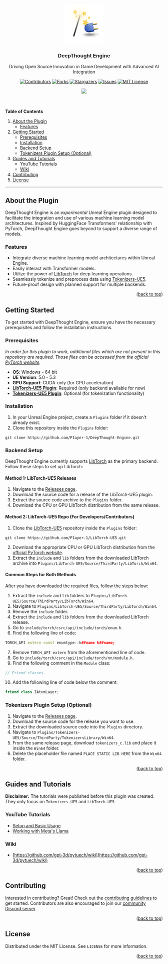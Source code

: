 <div id="top"></div>

<div align="center">
  <a href="https://github.com/P1ayer-1/DeepThought-Engine">
    <img src="Resources/Icon128.png" alt="Logo" width="128" height="128">
  </a>
<h3 align="center">DeepThought Engine</h3>
  <p align="center">Driving Open Source Innovation in Game Development with Advanced AI Integration</p>

[![Contributors][contributors-shield]][contributors-url]
[![Forks][forks-shield]][forks-url]
[![Stargazers][stars-shield]][stars-url]
[![Issues][issues-shield]][issues-url]
[![MIT License][license-shield]][license-url] 
</div>


<div align="center">

[![](https://dcbadge.limes.pink/api/server/AWWECeRcyX?theme=default-inverted)](https://discord.gg/AWWECeRcyX)
</div>

&nbsp;&nbsp;&nbsp;&nbsp;&nbsp;&nbsp;&nbsp;&nbsp;&nbsp;&nbsp;&nbsp;&nbsp;&nbsp;&nbsp;&nbsp;&nbsp;&nbsp;&nbsp;&nbsp;&nbsp;&nbsp;&nbsp;&nbsp;&nbsp;&nbsp;&nbsp;&nbsp;&nbsp;&nbsp;&nbsp;&nbsp;&nbsp;&nbsp;&nbsp;&nbsp;&nbsp;&nbsp;&nbsp;&nbsp;&nbsp;&nbsp;&nbsp;&nbsp;&nbsp;&nbsp;&nbsp;&nbsp;&nbsp;&nbsp;&nbsp;&nbsp;&nbsp;&nbsp;&nbsp;&nbsp;&nbsp;&nbsp;&nbsp;&nbsp;&nbsp;&nbsp;&nbsp;&nbsp;&nbsp;&nbsp;&nbsp;&nbsp;&nbsp;&nbsp;&nbsp;&nbsp;&nbsp;&nbsp;&nbsp;&nbsp;&nbsp;&nbsp;&nbsp;&nbsp;&nbsp;&nbsp;&nbsp;&nbsp;&nbsp;&nbsp;&nbsp;&nbsp;&nbsp;&nbsp;&nbsp;&nbsp;&nbsp;&nbsp;&nbsp;&nbsp;&nbsp;&nbsp;&nbsp;&nbsp;&nbsp;&nbsp;&nbsp;&nbsp;&nbsp;&nbsp;&nbsp;&nbsp;&nbsp;&nbsp;



**Table of Contents**
1. [About the Plugin](#about-the-plugin)
   - [Features](#features)
2. [Getting Started](#getting-started)
   - [Prerequisites](#prerequisites)
   - [Installation](#installation)
   - [Backend Setup](#backend-setup)
   - [Tokenizers Plugin Setup (Optional)](#tokenizers-plugin-setup-optional)
3. [Guides and Tutorials](#guides-and-tutorials)
   - [YouTube Tutorials](#youtube-tutorials)
   - [Wiki](#wiki)
4. [Contributing](#contributing)
5. [License](#license)

---

## About the Plugin

<div id="about-the-plugin"></div>

DeepThought Engine is an _experimental_ Unreal Engine plugin designed to facilitate the integration and use of various machine learning model architectures. Inspired by HuggingFace Transformers' relationship with PyTorch, DeepThought Engine goes beyond to support a diverse range of models.

### Features

<div id="features"></div>

- Integrate diverse machine learning model architectures within Unreal Engine.
- Easily interact with Transformer models.
- Utilize the power of [LibTorch](https://pytorch.org/cppdocs) for deep learning operations.
- Seamlessly tokenize and preprocess data using [Tokenizers-UE5](https://github.com/P1ayer-1/Tokenizers-UE5).
- Future-proof design with planned support for multiple backends.

<p align="right">(<a href="#top">back to top</a>)</p>

## Getting Started

<div id="getting-started"></div>

To get started with DeepThought Engine, ensure you have the necessary prerequisites and follow the installation instructions.

### Prerequisites
<div id="prerequisites"></div>

_In order for this plugin to work, additional files which are not present in this repository are required._
_Those files can be accessed from the official [PyTorch website](https://pytorch.org/get-started/locally/)._

- **OS**: Windows - 64 bit
- **UE Version**: 5.0 - 5.3
- **GPU Support**: CUDA-only (for GPU acceleration)
- **[LibTorch-UE5 Plugin](https://github.com/P1ayer-1/LibTorch-UE5)**: Required (only backend available for now)
- **[Tokenizers-UE5 Plugin](https://github.com/P1ayer-1/Tokenizers-UE5)**: Optional (for tokenization functionality)



### Installation

<div id="installation"></div>

1. In your Unreal Engine project, create a `Plugins` folder if it doesn't already exist.
2. Clone this repository inside the `Plugins` folder:
```shell
git clone https://github.com/P1ayer-1/DeepThought-Engine.git
```



### Backend Setup

<div id="backend-setup"></div>

DeepThought Engine currently supports [LibTorch](https://pytorch.org/cppdocs) as the primary backend. Follow these steps to set up LibTorch:

#### Method 1: LibTorch-UE5 Releases

1. Navigate to the [Releases page](https://github.com/P1ayer-1/LibTorch-UE5/releases).
2. Download the source code for a release of the LibTorch-UE5 plugin.
3. Extract the source code archive to the `Plugins` folder.
4. Download the CPU or GPU LibTorch distribution from the same release.

#### Method 2: LibTorch-UE5 Repo (For Developers/Contributors)

1. Clone the [LibTorch-UE5](https://github.com/P1ayer-1/LibTorch-UE5) repository inside the `Plugins` folder:
```shell
git clone https://github.com/P1ayer-1/LibTorch-UE5.git
```
2. Download the appropriate CPU or GPU LibTorch distribution from the [official PyTorch website](https://pytorch.org/get-started/locally/).
3. Extract the `include` and `lib` folders from the downloaded LibTorch archive into `Plugins/LibTorch-UE5/Source/ThirdParty/LibTorch/Win64`.

#### Common Steps for Both Methods

After you have downloaded the required files, follow the steps below:

1. Extract the `include` and `lib` folders to `Plugins/LibTorch-UE5/Source/ThirdParty/LibTorch/Win64`.
2. Navigate to `Plugins/LibTorch-UE5/Source/ThirdParty/LibTorch/Win64`.
3. Remove the `include` folder.
4. Extract the `include` and `lib` folders from the downloaded LibTorch release.
5. Go to `include/torch/csrc/api/include/torch/enum.h`.
6. Find the following line of code:
```c++
TORCH_API extern const enumtype::k##name k##name;
```
7. Remove `TORCH_API extern` from the aforementioned line of code.
8. Go to `include/torch/csrc/api/include/torch/nn/module.h`.
9. Find the following comment in the `Module` class:
```c++
// Friend classes.
```
10. Add the following line of code below the comment:
```c++
friend class IAtumLayer;
```



### Tokenizers Plugin Setup (Optional)

<div id="tokenizers-plugin-setup-optional"></div>

1. Navigate to the [Releases page](https://github.com/P1ayer-1/Tokenizers-UE5/releases).
2. Download the source code for the release you want to use.
3. Extract the downloaded source code into the `Plugins` directory.
4. Navigate to `Plugins/Tokenizers-UE5/Source/ThirdParty/TokenizersLibrary/Win64`.
5. From the same release page, download `tokenizers_c.lib` and place it inside the `Win64` folder.
6. Delete the placeholder file named `PLACE STATIC LIB HERE` from the `Win64` folder.

<p align="right">(<a href="#top">back to top</a>)</p>

## Guides and Tutorials

<div id="guides-and-tutorials"></div>

**Disclaimer:** The tutorials were published before this plugin was created. They only focus on `Tokenizers-UE5` and `LibTorch-UE5`.

### YouTube Tutorials

<div id="youtube-tutorials"></div>

- [Setup and Basic Usage](https://youtu.be/dvGWUh4SPBY)
- [Working with Meta's Llama](https://youtu.be/0YI2O5uSuFw)

### Wiki

<div id="wiki"></div>

- [https://github.com/gpt-3d/pytuech/wiki](https://github.com/gpt-3d/pytuech/wiki)

<p align="right">(<a href="#top">back to top</a>)</p>

## Contributing

<div id="contributing"></div>

Interested in contributing? Great! Check out the [contributing guidelines](CONTRIBUTING.md) to get started. Contributors are also encouraged to join our [community Discord server](https://discord.gg/AWWECeRcyX).

<p align="right">(<a href="#top">back to top</a>)</p>

## License

<div id="license"></div>

Distributed under the MIT License. See `LICENSE` for more information.

<p align="right">(<a href="#top">back to top</a>)</p>


[contributors-shield]: https://img.shields.io/github/contributors/P1ayer-1/DeepThought-Engine.svg?style=for-the-badge
[contributors-url]: https://github.com/P1ayer-1/DeepThought-Engine/graphs/contributors
[forks-shield]: https://img.shields.io/github/forks/P1ayer-1/DeepThought-Engine.svg?style=for-the-badge
[forks-url]: https://github.com/P1ayer-1/DeepThought-Engine/network/members
[stars-shield]: https://img.shields.io/github/stars/P1ayer-1/DeepThought-Engine.svg?style=for-the-badge
[stars-url]: https://github.com/P1ayer-1/DeepThought-Engine/stargazers
[issues-shield]: https://img.shields.io/github/issues/P1ayer-1/DeepThought-Engine.svg?style=for-the-badge
[issues-url]: https://github.com/P1ayer-1/DeepThought-Engine/issues
[license-shield]: https://img.shields.io/github/license/P1ayer-1/DeepThought-Engine.svg?style=for-the-badge
[license-url]: https://github.com/P1ayer-1/DeepThought-Engine/blob/master/LICENSE
